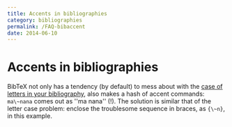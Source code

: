 ```yaml
---
title: Accents in bibliographies
category: bibliographies
permalink: /FAQ-bibaccent
date: 2014-06-10
---
```


# Accents in bibliographies

BibTeX not only has a tendency (by default) to mess about with the
[case of letters in your bibliography](FAQ-capbibtex),
also makes a hash of accent commands:
`ma\~nana` comes out as ''ma nana'' (!).  The solution is similar that of the letter case problem:
enclose the troublesome sequence in braces, as
`{\~n}`, in this example.

